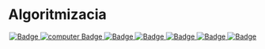 # Algoritmizacia
<div id="badges" align="center">
  <a href="https://docs.google.com/document/d/1kr0yvcIpEhERbTK7WCawB0UwRyL2dGWvb8OHcMD0m_4/edit?usp=sharing">
    <img src="https://img.shields.io/badge/Конспект-black?style=for-the-badge&logo=pen&logoColor=white" alt="Badge"/>
  </a>
  <a href="https://colab.research.google.com/drive/1u1XU-cRy3UXdNLcuJeY4oC4QabTGkRA0?usp=sharing(%D0%BA%D0%BE%D0%B4">
    <img src="https://img.shields.io/badge/Код колаб-black?style=for-the-badge&logo=computer&logoColor=white" alt="computer Badge"/>
  </a>
  <a href="https://docs.google.com/presentation/d/1L0zmQdmU2Aq4rQFDoTgwVLk-ENXvyO4d3xW58xFLSbA/edit?usp=sharing">
    <img src="https://img.shields.io/badge/Тела вращения вокруг нас-black?style=for-the-badge&logo=computer&logoColor=white" alt="Badge"/>
  </a>
  <a href="https://drive.google.com/drive/u/1/folders/1uuVZFcRkz0OS8FASy7mhkX8yybSoo1KK">
    <img src="https://img.shields.io/badge/Выстовачные залы-black?style=for-the-badge&logo=computer&logoColor=white" alt="Badge"/>
  </a>
  <a href="https://colab.research.google.com/drive/1osX4mMvA68sZ8Pqq0dWUzl5mDem5nKnA?usp=sharing(%D0%BA%D0%BE%D0%B4">
    <img src="https://img.shields.io/badge/Второй код колаб-black?style=for-the-badge&logo=computer&logoColor=white" alt="Badge"/>
  </a>
  <a href="https://docs.google.com/document/d/1L9O8yxUk0eSWs62oPCu-k59zeNGgXcwFCFGbpUgfCfI/edit?usp=sharing(%D0%BA%D0%BE%D0%BD%D1%84%D0%B5%D1%80%D0%B5%D0%BD%D1%86%D0%B8%D1%8F)">
    <img src="https://img.shields.io/badge/Конференция-black?style=for-the-badge&logo=computer&logoColor=white" alt="Badge"/>
  </a>
  <a href="https://github.com/Vombatullah/Kenzegulov.K.I.Algoritmisation/blob/main/%D0%B4%D0%B7%20%D1%81%D0%B0%D0%B9%D1%82.html">
    <img src="https://img.shields.io/badge/Дз сайт-black?style=for-the-badge&logo=computer&logoColor=white" alt="Badge"/>
  </a>
</div >
<div align="center">
